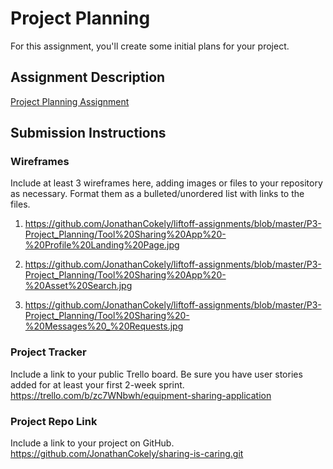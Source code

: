 # Project Planning
For this assignment, you'll create some initial plans for your project.

## Assignment Description
[Project Planning Assignment](https://education.launchcode.org/liftoff/modules/assignments/project-planning)

## Submission Instructions

### Wireframes

Include at least 3 wireframes here, adding images or files to your repository as necessary. Format them as a bulleted/unordered list with links to the files.

1. https://github.com/JonathanCokely/liftoff-assignments/blob/master/P3-Project_Planning/Tool%20Sharing%20App%20-%20Profile%20Landing%20Page.jpg

2. https://github.com/JonathanCokely/liftoff-assignments/blob/master/P3-Project_Planning/Tool%20Sharing%20App%20-%20Asset%20Search.jpg

3. https://github.com/JonathanCokely/liftoff-assignments/blob/master/P3-Project_Planning/Tool%20Sharing%20-%20Messages%20_%20Requests.jpg

### Project Tracker

Include a link to your public Trello board. Be sure you have user stories added for at least your first 2-week sprint.
https://trello.com/b/zc7WNbwh/equipment-sharing-application

### Project Repo Link

Include a link to your project on GitHub.
https://github.com/JonathanCokely/sharing-is-caring.git
